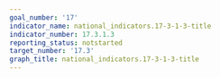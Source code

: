```yaml
---
goal_number: '17'
indicator_name: national_indicators.17-3-1-3-title
indicator_number: 17.3.1.3
reporting_status: notstarted
target_number: '17.3'
graph_title: national_indicators.17-3-1-3-title
---
```

